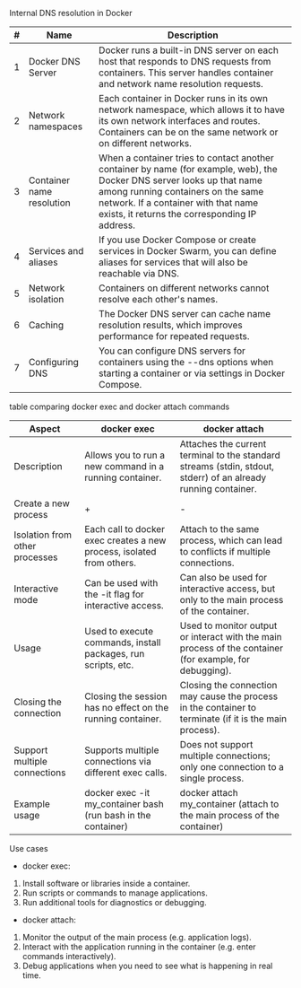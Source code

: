 Internal DNS resolution in Docker

| # | Name | Description |
|----|-----------------------------|---------------------------------------------------------------------------------------------------------------------------------------------------------|
| 1 | Docker DNS Server | Docker runs a built-in DNS server on each host that responds to DNS requests from containers. This server handles container and network name resolution requests. |
| 2 | Network namespaces | Each container in Docker runs in its own network namespace, which allows it to have its own network interfaces and routes. Containers can be on the same network or on different networks. |
| 3 | Container name resolution | When a container tries to contact another container by name (for example, web), the Docker DNS server looks up that name among running containers on the same network. If a container with that name exists, it returns the corresponding IP address. |
| 4 | Services and aliases | If you use Docker Compose or create services in Docker Swarm, you can define aliases for services that will also be reachable via DNS. |
| 5 | Network isolation | Containers on different networks cannot resolve each other's names. |
| 6 | Caching | The Docker DNS server can cache name resolution results, which improves performance for repeated requests. |
| 7 | Configuring DNS | You can configure DNS servers for containers using the --dns options when starting a container or via settings in Docker Compose. |

table comparing docker exec and docker attach commands

| Aspect | docker exec | docker attach |
|------------------------|--------------------------------------------------------|---------------------------------------------------------|
| Description | Allows you to run a new command in a running container. | Attaches the current terminal to the standard streams (stdin, stdout, stderr) of an already running container. |
| Create a new process | + | - |
| Isolation from other processes | Each call to docker exec creates a new process, isolated from others. | Attach to the same process, which can lead to conflicts if multiple connections. |
| Interactive mode | Can be used with the -it flag for interactive access. | Can also be used for interactive access, but only to the main process of the container. |
| Usage | Used to execute commands, install packages, run scripts, etc. | Used to monitor output or interact with the main process of the container (for example, for debugging). |
| Closing the connection | Closing the session has no effect on the running container. | Closing the connection may cause the process in the container to terminate (if it is the main process). |
| Support multiple connections | Supports multiple connections via different exec calls. | Does not support multiple connections; only one connection to a single process. |
| Example usage | docker exec -it my_container bash (run bash in the container) | docker attach my_container (attach to the main process of the container) |

Use cases

- docker exec:

1. Install software or libraries inside a container.
2. Run scripts or commands to manage applications.
3. Run additional tools for diagnostics or debugging.

- docker attach:

1. Monitor the output of the main process (e.g. application logs).
2. Interact with the application running in the container (e.g. enter commands interactively).
3. Debug applications when you need to see what is happening in real time.

